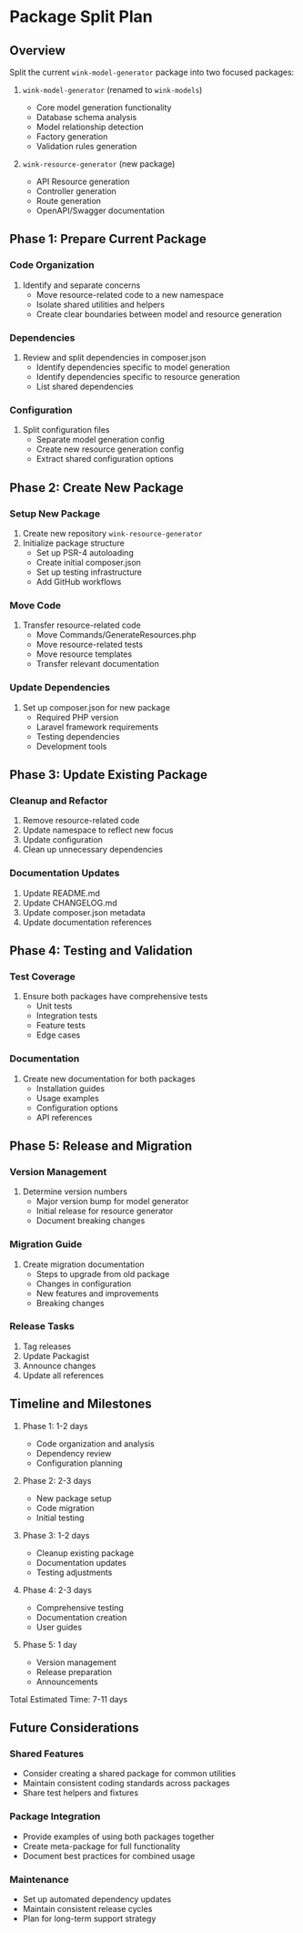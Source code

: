 # Package Split Plan

## Overview

Split the current `wink-model-generator` package into two focused packages:

1. `wink-model-generator` (renamed to `wink-models`)
   - Core model generation functionality
   - Database schema analysis
   - Model relationship detection
   - Factory generation
   - Validation rules generation

2. `wink-resource-generator` (new package)
   - API Resource generation
   - Controller generation
   - Route generation
   - OpenAPI/Swagger documentation

## Phase 1: Prepare Current Package

### Code Organization
1. Identify and separate concerns
   - Move resource-related code to a new namespace
   - Isolate shared utilities and helpers
   - Create clear boundaries between model and resource generation

### Dependencies
1. Review and split dependencies in composer.json
   - Identify dependencies specific to model generation
   - Identify dependencies specific to resource generation
   - List shared dependencies

### Configuration
1. Split configuration files
   - Separate model generation config
   - Create new resource generation config
   - Extract shared configuration options

## Phase 2: Create New Package

### Setup New Package
1. Create new repository `wink-resource-generator`
2. Initialize package structure
   - Set up PSR-4 autoloading
   - Create initial composer.json
   - Set up testing infrastructure
   - Add GitHub workflows

### Move Code
1. Transfer resource-related code
   - Move Commands/GenerateResources.php
   - Move resource-related tests
   - Move resource templates
   - Transfer relevant documentation

### Update Dependencies
1. Set up composer.json for new package
   - Required PHP version
   - Laravel framework requirements
   - Testing dependencies
   - Development tools

## Phase 3: Update Existing Package

### Cleanup and Refactor
1. Remove resource-related code
2. Update namespace to reflect new focus
3. Update configuration
4. Clean up unnecessary dependencies

### Documentation Updates
1. Update README.md
2. Update CHANGELOG.md
3. Update composer.json metadata
4. Update documentation references

## Phase 4: Testing and Validation

### Test Coverage
1. Ensure both packages have comprehensive tests
   - Unit tests
   - Integration tests
   - Feature tests
   - Edge cases

### Documentation
1. Create new documentation for both packages
   - Installation guides
   - Usage examples
   - Configuration options
   - API references

## Phase 5: Release and Migration

### Version Management
1. Determine version numbers
   - Major version bump for model generator
   - Initial release for resource generator
   - Document breaking changes

### Migration Guide
1. Create migration documentation
   - Steps to upgrade from old package
   - Changes in configuration
   - New features and improvements
   - Breaking changes

### Release Tasks
1. Tag releases
2. Update Packagist
3. Announce changes
4. Update all references

## Timeline and Milestones

1. Phase 1: 1-2 days
   - Code organization and analysis
   - Dependency review
   - Configuration planning

2. Phase 2: 2-3 days
   - New package setup
   - Code migration
   - Initial testing

3. Phase 3: 1-2 days
   - Cleanup existing package
   - Documentation updates
   - Testing adjustments

4. Phase 4: 2-3 days
   - Comprehensive testing
   - Documentation creation
   - User guides

5. Phase 5: 1 day
   - Version management
   - Release preparation
   - Announcements

Total Estimated Time: 7-11 days

## Future Considerations

### Shared Features
- Consider creating a shared package for common utilities
- Maintain consistent coding standards across packages
- Share test helpers and fixtures

### Package Integration
- Provide examples of using both packages together
- Create meta-package for full functionality
- Document best practices for combined usage

### Maintenance
- Set up automated dependency updates
- Maintain consistent release cycles
- Plan for long-term support strategy
